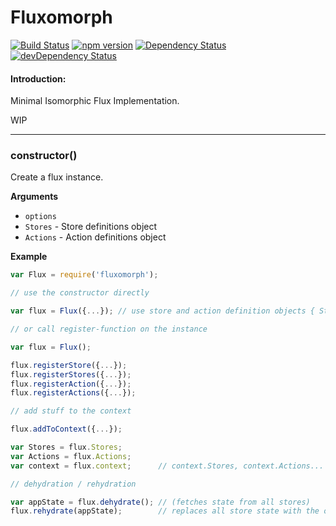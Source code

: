 Fluxomorph
==============

[![Build Status](https://travis-ci.org/eiriklv/fluxomorph.svg?branch=master)](https://travis-ci.org/eiriklv/fluxomorph)
[![npm version](https://badge.fury.io/js/fluxomorph.svg)](http://badge.fury.io/js/fluxomorph)
[![Dependency Status](https://david-dm.org/eiriklv/fluxomorph.svg)](https://david-dm.org/eiriklv/fluxomorph)
[![devDependency Status](https://david-dm.org/eiriklv/fluxomorph/dev-status.svg)](https://david-dm.org/eiriklv/fluxomorph#info=devDependencies)

#### Introduction:
Minimal Isomorphic Flux Implementation.

WIP

---------------------------------------

### constructor()

Create a flux instance.

__Arguments__

* `options`
 * `Stores` - Store definitions object
 * `Actions` - Action definitions object

__Example__

```js
var Flux = require('fluxomorph');

// use the constructor directly

var flux = Flux({...}); // use store and action definition objects { Stores: {...}, Actions: {...} }

// or call register-function on the instance

var flux = Flux();

flux.registerStore({...});
flux.registerStores({...});
flux.registerAction({...});
flux.registerActions({...});

// add stuff to the context

flux.addToContext({...});

var Stores = flux.Stores;
var Actions = flux.Actions;
var context = flux.context;      // context.Stores, context.Actions...

// dehydration / rehydration

var appState = flux.dehydrate(); // (fetches state from all stores)
flux.rehydrate(appState);        // replaces all store state with the one in appState
```
